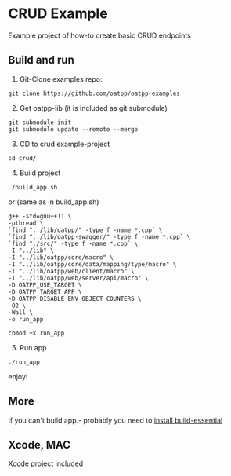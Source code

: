 # CRUD Example
Example project of how-to create basic CRUD endpoints

## Build and run

1) Git-Clone examples repo:
```
git clone https://github.com/oatpp/oatpp-examples
```

2) Get oatpp-lib (it is included as git submodule)
```
git submodule init
git submodule update --remote --merge
```

3) CD to crud example-project
```
cd crud/
```
4) Build project
```
./build_app.sh
```
or (same as in build_app.sh)
```
g++ -std=gnu++11 \
-pthread \
`find "../lib/oatpp/" -type f -name *.cpp` \
`find "../lib/oatpp-swagger/" -type f -name *.cpp` \
`find "./src/" -type f -name *.cpp` \
-I "../lib" \
-I "../lib/oatpp/core/macro" \
-I "../lib/oatpp/core/data/mapping/type/macro" \
-I "../lib/oatpp/web/client/macro" \
-I "../lib/oatpp/web/server/api/macro" \
-D OATPP_USE_TARGET \
-D OATPP_TARGET_APP \
-D OATPP_DISABLE_ENV_OBJECT_COUNTERS \
-O2 \
-Wall \
-o run_app

chmod +x run_app
```
5) Run app
```
./run_app
```

enjoy!

## More
If you can't build app.- probably you need to [install build-essential](https://www.google.com.ua/search?q=install+build-essentials)

## Xcode, MAC
Xcode project included

